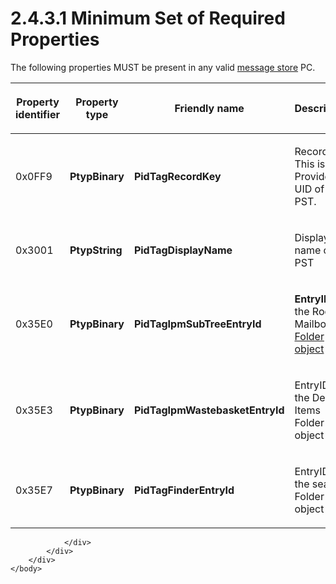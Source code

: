 <html dir="LTR" xmlns:mshelp="http://msdn.microsoft.com/mshelp" xmlns:ddue="http://ddue.schemas.microsoft.com/authoring/2003/5" xmlns:xlink="http://www.w3.org/1999/xlink" xmlns:tool="http://www.microsoft.com/tooltip">
    <head>
        <meta http-equiv="Content-Type" content="text/html; CHARSET=utf-8"></meta>
        <meta name="save" content="history"></meta>
        <title>2.4.3.1 Minimum Set of Required Properties</title>
        <xml>
            <mshelp:toctitle title="2.4.3.1 Minimum Set of Required Properties"></mshelp:toctitle>
            <mshelp:rltitle title="[MS-PST]: Minimum Set of Required Properties"></mshelp:rltitle>
            <mshelp:keyword index="A" term="5493a0eb-0356-4e88-b4f5-0433ce0a93fa"></mshelp:keyword>
            <mshelp:attr name="DCSext.ContentType" value="open specification"></mshelp:attr>
            <mshelp:attr name="AssetID" value="5493a0eb-0356-4e88-b4f5-0433ce0a93fa"></mshelp:attr>
            <mshelp:attr name="TopicType" value="kbRef"></mshelp:attr>
            <mshelp:attr name="DCSext.Title" value="[MS-PST]: Minimum Set of Required Properties" />
        </xml>
    </head>
    <body>
        <div id="header">
            <h1 class="heading">2.4.3.1 Minimum Set of Required Properties</h1>
        </div>
        <div id="mainSection">
            <div id="mainBody">
                <div id="allHistory" class="saveHistory"></div>
                <div id="sectionSection0" class="section" name="collapseableSection">
                    

<p>The following properties MUST be present in any valid <a href="08220cc9-69b1-4072-a2e7-2a0ff201d505.htm#gt_fda94a53-448d-48d5-9991-176c530ff597">message store</a> PC.</p>

<table>
 <thead>
  <tr>
   <th>
   <p>Property identifier</p>
   </th>
   <th>
   <p>Property
   type</p>
   </th>
   <th>
   <p>Friendly
   name</p>
   </th>
   <th>
   <p>Description</p>
   </th>
  </tr>
 </thead>
 <tr>
  <td>
  <p>0x0FF9</p>
  </td>
  <td>
  <p><b>PtypBinary</b></p>
  </td>
  <td>
  <p><b>PidTagRecordKey</b></p>
  </td>
  <td>
  <p>Record
  key. This is the Provider UID of this PST.</p>
  </td>
 </tr>
 <tr>
  <td>
  <p>0x3001</p>
  </td>
  <td>
  <p><b>PtypString</b></p>
  </td>
  <td>
  <p><b>PidTagDisplayName</b></p>
  </td>
  <td>
  <p>Display
  name of PST</p>
  </td>
 </tr>
 <tr>
  <td>
  <p>0x35E0</p>
  </td>
  <td>
  <p><b>PtypBinary</b></p>
  </td>
  <td>
  <p><b>PidTagIpmSubTreeEntryId</b></p>
  </td>
  <td>
  <p><b>EntryID</b>
  of the Root Mailbox <a href="08220cc9-69b1-4072-a2e7-2a0ff201d505.htm#gt_0682daa7-c1b8-419b-8a32-6048833d0b72">Folder
  object</a></p>
  </td>
 </tr>
 <tr>
  <td>
  <p>0x35E3</p>
  </td>
  <td>
  <p><b>PtypBinary</b></p>
  </td>
  <td>
  <p><b>PidTagIpmWastebasketEntryId</b></p>
  </td>
  <td>
  <p>EntryID
  of the Deleted Items Folder object</p>
  </td>
 </tr>
 <tr>
  <td>
  <p>0x35E7</p>
  </td>
  <td>
  <p><b>PtypBinary</b></p>
  </td>
  <td>
  <p><b>PidTagFinderEntryId                 
  </b></p>
  </td>
  <td>
  <p>EntryID
  of the search Folder object</p>
  </td>
 </tr>
</table>

<p> </p>


                </div>
            </div>
        </div>
    </body>
</html>